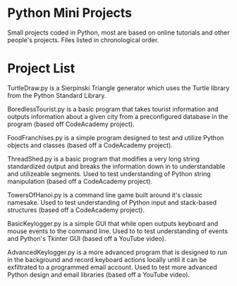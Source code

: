 # Python Mini Projects
Small projects coded in Python, most are based on online tutorials and other people's projects. Files listed in chronological order.

# Project List
TurtleDraw.py is a Sierpinski Triangle generator which uses the Turtle library from the Python Standard Library.

BoredlessTourist.py is a basic program that takes tourist information and outputs information about a given city from a preconfigured database in the program (based off CodeAcademy project).

FoodFranchises.py is a simple program designed to test and utilize Python objects and classes (based off a CodeAcademy project).

ThreadShed.py is a basic program that modifies a very long string standardized output and breaks the information down in to understandable and utilizeable segments. Used to test understanding of Python string manipulation (based off a CodeAcademy project).

TowersOfHanoi.py is a command line game built around it's classic namesake. Used to test understanding of Python input and stack-based structures (based off a CodeAcademy project).

BasicKeylogger.py is a simple GUI that while open outputs keyboard and mouse events to the command line. Used to to test understanding of events and Python's Tkinter GUI (based off a YouTube video).

AdvancedKeylogger.py is a more advanced program that is designed to run in the background and record keyboard actions locally until it can be exfiltrated to a programmed email account. Used to test more advanced Python design and email libraries (based off a YouTube video).
